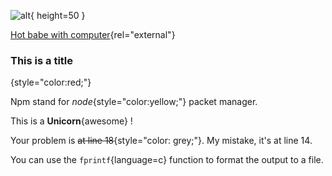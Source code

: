 
![alt](img){ height=50 }

[Hot babe with computer](https://rms.sexy){rel="external"}

### This is a title
{style="color:red;"}

Npm stand for *node*{style="color:yellow;"} packet manager.

This is a **Unicorn**{awesome} !

Your problem is ~~at line 18~~{style="color: grey;"}. My mistake, it's at line 14.

You can use the `fprintf`{language=c} function to format the output to a file.
